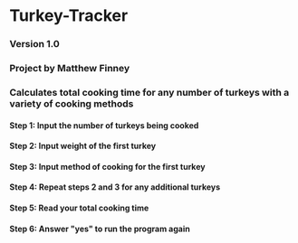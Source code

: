 # Turkey-Tracker
### Version 1.0
### Project by Matthew Finney
### Calculates total cooking time for any number of turkeys with a variety of cooking methods
#### Step 1: Input the number of turkeys being cooked
#### Step 2: Input weight of the first turkey
#### Step 3: Input method of cooking for the first turkey
#### Step 4: Repeat steps 2 and 3 for any additional turkeys
#### Step 5: Read your total cooking time
#### Step 6: Answer "yes" to run the program again